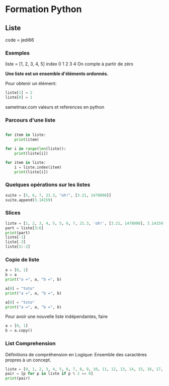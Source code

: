 # Formation Python

## Liste

code = jedi66

### Exemples
liste = [1, 2, 3, 4, 5]
index    0  1  2  3  4
On compte à partir de zéro

__Une liste est un ensemble d'éléments ordonnés.__

Pour obtenir un élément:
``` python
liste[1] = 2
liste[0] = 1
```

sametmax.com valeurs et references en python

### Parcours d'une liste
```python

for item in liste:
    print(item)

for i in range(len(liste)):
    print(liste[i])

for item in liste:
    i = liste.index(item)
    print(liste[i])

```

### Quelques opérations sur les listes

``` python
suite = [5, 6, 7, 21.3, "oh!", [3.21, 1478000]]
suite.append(3.14159)
```


### Slices
``` python
liste = [1, 2, 3, 4, 5, 5, 6, 7, 21.3, 'oh!', [3.21, 1478000], 3.14159]
part = liste[3:6]
print(part)
liste[-1]
liste[-3]
liste[3:-2]
```

### Copie de liste
``` python
a = [0, 1]
b = a
print("a =", a, "b =", b)

a[0] = "toto"
print("a =", a, "b =", b)

a[0] = "toto"
print("a =", a, "b =", b)
```
Pour avoir une nouvelle liste indépendantes, faire
``` python
a = [0, 1]
b = a.copy()
```

### List Comprehension

Définitions de compréhension en Logique: Ensemble des caractères propres à un concept.

``` python
liste = [0, 1, 2, 3, 4, 5, 6, 7, 8, 9, 10, 11, 12, 13, 14, 15, 16, 17, 18, 19]
pair = [p for p in liste if p % 2 == 0]
print(pair)
```
